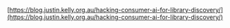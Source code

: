 [https://blog.justin.kelly.org.au/hacking-consumer-ai-for-library-discovery/](https://blog.justin.kelly.org.au/hacking-consumer-ai-for-library-discovery/)
